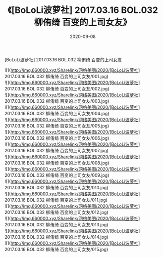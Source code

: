 ﻿---
layout: post
title:  《[BoLoLi波萝社] 2017.03.16 BOL.032 柳侑绮 百变的上司女友》
date:   2020-09-08
img: http://img.660000.xyz/Sharelink/网络美图/2020/[BoLoLi波萝社] 2017.03.16 BOL.032 柳侑绮 百变的上司女友/000.jpg
categories: [美女, 清纯, 唯美]
---

[BoLoLi波萝社] 2017.03.16 BOL.032 柳侑绮 百变的上司女友

  ![](http://img.660000.xyz/Sharelink/网络美图/2020/[BoLoLi波萝社] 2017.03.16 BOL.032 柳侑绮 百变的上司女友/001.jpg) <br> ![](http://img.660000.xyz/Sharelink/网络美图/2020/[BoLoLi波萝社] 2017.03.16 BOL.032 柳侑绮 百变的上司女友/002.jpg) <br> ![](http://img.660000.xyz/Sharelink/网络美图/2020/[BoLoLi波萝社] 2017.03.16 BOL.032 柳侑绮 百变的上司女友/003.jpg) <br> ![](http://img.660000.xyz/Sharelink/网络美图/2020/[BoLoLi波萝社] 2017.03.16 BOL.032 柳侑绮 百变的上司女友/004.jpg) <br> ![](http://img.660000.xyz/Sharelink/网络美图/2020/[BoLoLi波萝社] 2017.03.16 BOL.032 柳侑绮 百变的上司女友/005.jpg) <br> ![](http://img.660000.xyz/Sharelink/网络美图/2020/[BoLoLi波萝社] 2017.03.16 BOL.032 柳侑绮 百变的上司女友/006.jpg) <br> ![](http://img.660000.xyz/Sharelink/网络美图/2020/[BoLoLi波萝社] 2017.03.16 BOL.032 柳侑绮 百变的上司女友/007.jpg) <br> ![](http://img.660000.xyz/Sharelink/网络美图/2020/[BoLoLi波萝社] 2017.03.16 BOL.032 柳侑绮 百变的上司女友/008.jpg) <br> ![](http://img.660000.xyz/Sharelink/网络美图/2020/[BoLoLi波萝社] 2017.03.16 BOL.032 柳侑绮 百变的上司女友/009.jpg) <br> ![](http://img.660000.xyz/Sharelink/网络美图/2020/[BoLoLi波萝社] 2017.03.16 BOL.032 柳侑绮 百变的上司女友/010.jpg) <br> ![](http://img.660000.xyz/Sharelink/网络美图/2020/[BoLoLi波萝社] 2017.03.16 BOL.032 柳侑绮 百变的上司女友/011.jpg) <br> ![](http://img.660000.xyz/Sharelink/网络美图/2020/[BoLoLi波萝社] 2017.03.16 BOL.032 柳侑绮 百变的上司女友/012.jpg) <br> ![](http://img.660000.xyz/Sharelink/网络美图/2020/[BoLoLi波萝社] 2017.03.16 BOL.032 柳侑绮 百变的上司女友/013.jpg) <br> ![](http://img.660000.xyz/Sharelink/网络美图/2020/[BoLoLi波萝社] 2017.03.16 BOL.032 柳侑绮 百变的上司女友/014.jpg) <br> ![](http://img.660000.xyz/Sharelink/网络美图/2020/[BoLoLi波萝社] 2017.03.16 BOL.032 柳侑绮 百变的上司女友/015.jpg) <br>